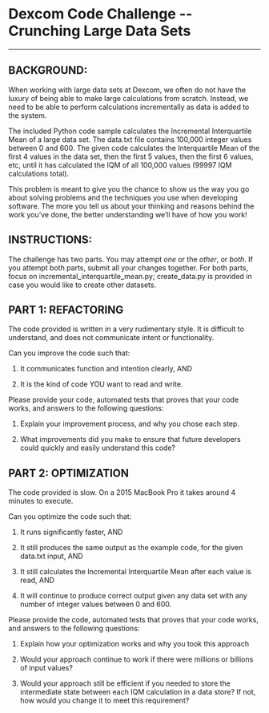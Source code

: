 # Dexcom Code Challenge -- Crunching Large Data Sets

-------------------------------------------------------


## BACKGROUND:

When working with large data sets at Dexcom, we often do not have the luxury of being able to make large calculations from scratch.  Instead, we need to be able to perform calculations incrementally as data is added to the system.


The included Python code sample calculates the Incremental Interquartile Mean of a large data set.  The data.txt file contains 100,000 integer values between 0 and 600.  The given code calculates the Interquartile Mean of the first 4 values in the data set, then the first 5 values, then the first 6 values, etc, until it has calculated the IQM of all 100,000 values (99997 IQM calculations total).


This problem is meant to give you the chance to show us the way you go about solving problems and the techniques you use when developing software.  The more you tell us about your thinking and reasons behind the work you’ve done, the better understanding we’ll have of how you work!


## INSTRUCTIONS:

The challenge has two parts. You may attempt *one* or the *other*, or *both*. If you attempt both parts, submit all your changes together. For both parts, focus on incremental_interquartile_mean.py; create_data.py is provided in case you would like to create other datasets.


## PART 1: REFACTORING

The code provided is written in a very rudimentary style. It is difficult to understand, and does not communicate intent or functionality.


Can you improve the code such that:


1. It communicates function and intention clearly, AND

2. It is the kind of code YOU want to read and write.


Please provide your code, automated tests that proves that your code works, and answers to the following questions:


1. Explain your improvement process, and why you chose each step.

2. What improvements did you make to ensure that future developers could quickly and easily understand this code?


## PART 2: OPTIMIZATION

The code provided is slow.  On a 2015 MacBook Pro it takes around 4 minutes to execute.

Can you optimize the code such that:


1. It runs significantly faster, AND

2. It still produces the same output as the example code, for the given data.txt input, AND

3. It still calculates the Incremental Interquartile Mean after each value is read, AND

4. It will continue to produce correct output given any data set with any number of integer values between 0 and 600.


Please provide the code, automated tests that proves that your code works, and answers to the following questions:


1. Explain how your optimization works and why you took this approach

2. Would your approach continue to work if there were millions or billions of input values?

3. Would your approach still be efficient if you needed to store the intermediate state between each IQM calculation in a data store?  If not, how would you change it to meet this requirement?
